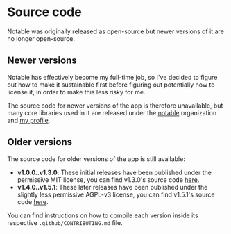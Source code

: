 # Source code

Notable was originally released as open-source but newer versions of it are no longer open-source.

## Newer versions

Notable has effectively become my full-time job, so I've decided to figure out how to make it sustainable first before figuring out potentially how to license it, in order to make this less risky for me.

The source code for newer versions of the app is therefore unavailable, but many core libraries used in it are released under the [notable](https://github.com/notable?type=source) organization and [my profile](https://github.com/fabiospampinato?tab=repositories&type=source).

## Older versions

The source code for older versions of the app is still available:

- **v1.0.0..v1.3.0**: These initial releases have been published under the permissive MIT license, you can find v1.3.0's source code [here](https://github.com/notable/notable/tree/v1.3.0).
- **v1.4.0..v1.5.1**: These later releases have been published under the slightly less permissive AGPL-v3 license, you can find v1.5.1's source code [here](https://github.com/notable/notable/tree/v1.5.1).

You can find instructions on how to compile each version inside its respective `.github/CONTRIBUTING.md` file.
